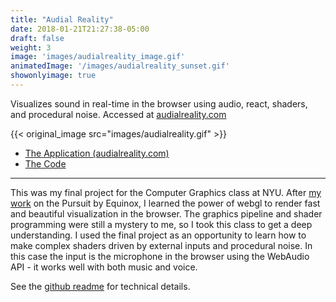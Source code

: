 ```yaml
---
title: "Audial Reality"
date: 2018-01-21T21:27:38-05:00
draft: false
weight: 3
image: 'images/audialreality_image.gif'
animatedImage: '/images/audialreality_sunset.gif'
showonlyimage: true
---
```


Visualizes sound in real-time in the browser using audio, react, shaders, and procedural noise.
Accessed at [audialreality.com](https://www.audialreality.com)

<!--more-->

{{< original_image src="images/audialreality.gif" >}}

* [The Application (audialreality.com)](https://audialreality.com/)
* [The Code](https://github.com/oveddan/audial_reality)

---

This was my final project for the Computer Graphics class at NYU.  After [my work](pursuit-by-equinox/) on the Pursuit by Equinox,
I learned the power of webgl to render fast and beautiful visualization in the browser. The graphics pipeline and shader programming were 
still a mystery to me, so I took this class to get a deep understanding.  I used the final project as an opportunity to learn how to make
complex shaders driven by external inputs and procedural noise.  In this case the input is the microphone in the browser using the WebAudio API - it works well with
both music and voice.

See the [github readme](https://github.com/oveddan/audial_reality/blob/master/README.md) for technical details.
